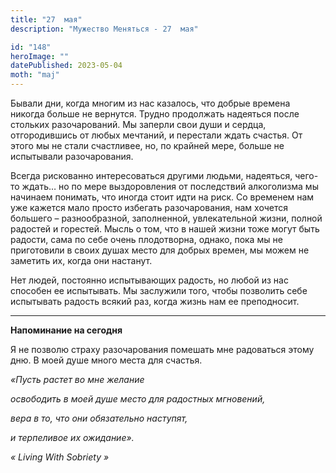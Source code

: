 ```yaml
---
title: "27  мая"
description: "Мужество Меняться - 27  мая"

id: "148"
heroImage: ""
datePublished: 2023-05-04
moth: "maj"
---
```


Бывали дни, когда многим из нас казалось, что добрые времена никогда больше не
вернутся. Трудно продолжать надеяться после стольких разочарований. Мы заперли
свои души и сердца, отгородившись от любых мечтаний, и перестали ждать
счастья. От этого мы не стали счастливее, но, по крайней мере, больше не
испытывали разочарования.

Всегда рискованно интересоваться другими людьми, надеяться, чего-то ждать… но
по мере выздоровления от последствий алкоголизма мы начинаем понимать, что
иногда стоит идти на риск. Со временем нам уже кажется мало просто избегать
разочарования, нам хочется большего – разнообразной, заполненной,
увлекательной жизни, полной радостей и горестей. Мысль о том, что в нашей
жизни тоже могут быть радости, сама по себе очень плодотворна, однако, пока мы
не приготовили в своих душах место для добрых времен, мы можем не заметить их,
когда они настанут.

Нет людей, постоянно испытывающих радость, но любой из нас способен ее
испытывать. Мы заслужили того, чтобы позволить себе испытывать радость всякий
раз, когда жизнь нам ее преподносит.

---

**Напоминание на сегодня**

Я не позволю страху разочарования помешать мне радоваться этому дню. В моей
душе много места для счастья.

_«Пусть растет во мне желание_

_освободить в моей душе место для радостных мгновений,_

_вера в то, что они обязательно наступят,_

_и терпеливое их ожидание»._

_«_ _Living_ _With_ _Sobriety_ _»_
